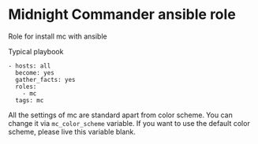 Midnight Commander ansible role
=========

Role for install mc with ansible

Typical playbook
```
- hosts: all
  become: yes
  gather_facts: yes
  roles:
    - mc
  tags: mc
```  

All the settings of mc are standard apart from color scheme. You can change it via `mc_color_scheme` variable. If you want to use the default color scheme, please live this variable blank.
